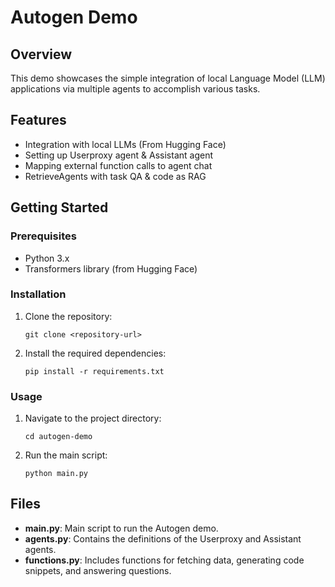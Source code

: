# Autogen Demo

## Overview
This demo showcases the simple integration of local Language Model (LLM) applications via multiple agents to accomplish various tasks.

## Features
- Integration with local LLMs (From Hugging Face)
- Setting up Userproxy agent & Assistant agent
- Mapping external function calls to agent chat
- RetrieveAgents with task QA & code as RAG

## Getting Started
### Prerequisites
- Python 3.x
- Transformers library (from Hugging Face)

### Installation
1. Clone the repository:

    ```
    git clone <repository-url>
    ```

2. Install the required dependencies:

    ```
    pip install -r requirements.txt
    ```

### Usage
1. Navigate to the project directory:

    ```
    cd autogen-demo
    ```

2. Run the main script:

    ```
    python main.py
    ```

## Files
- **main.py**: Main script to run the Autogen demo.
- **agents.py**: Contains the definitions of the Userproxy and Assistant agents.
- **functions.py**: Includes functions for fetching data, generating code snippets, and answering questions.
